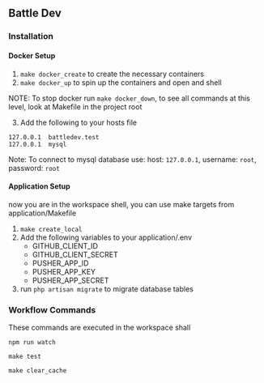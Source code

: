 ## Battle Dev

### Installation

#### Docker Setup

1. `make docker_create` to create the necessary containers
2. `make docker_up` to spin up the containers and open and shell

NOTE: To stop docker run `make docker_down`, to see all  commands at this level, look at Makefile in the project root

3. Add the following to your hosts file
```
127.0.0.1  battledev.test
127.0.0.1  mysql
```
Note: To connect to mysql database use: host: `127.0.0.1`, username: `root`, password: `root`

#### Application Setup

now you are in the workspace shell, you can use make targets from application/Makefile
1. `make create_local`
2. Add the following variables to your application/.env
    * GITHUB_CLIENT_ID
    * GITHUB_CLIENT_SECRET
    * PUSHER_APP_ID
    * PUSHER_APP_KEY
    * PUSHER_APP_SECRET
3. run `php artisan migrate` to migrate database tables

### Workflow Commands
These commands are executed in the workspace shall

`npm run watch`

`make test`

`make clear_cache`
